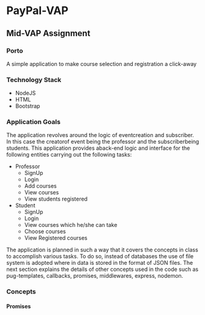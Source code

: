 # PayPal-VAP

## Mid-VAP Assignment

### Porto
A simple application to make course selection and registration a click-away

### Technology Stack
* NodeJS
* HTML
* Bootstrap
### Application Goals
The application revolves around the logic of eventcreation and subscriber. In this case the creatorof event being the professor and the subscriberbeing students. This application provides aback-end logic and interface for the following entities carrying out the following tasks:
* Professor
  * SignUp
  * Login
  * Add courses
  * View courses
  * View students registered
* Student
  * SignUp
  * Login
  * View courses which he/she can take
  * Choose courses
  * View Registered courses

The application is planned in such a way that it covers the concepts in class to accomplish various tasks. To do so, instead of databases the use of file system is adopted where in data is stored in the format of JSON files. The next section explains the details of other concepts used in the code such as pug-templates, callbacks, promises, middlewares, express, nodemon.
### Concepts
#### Promises
